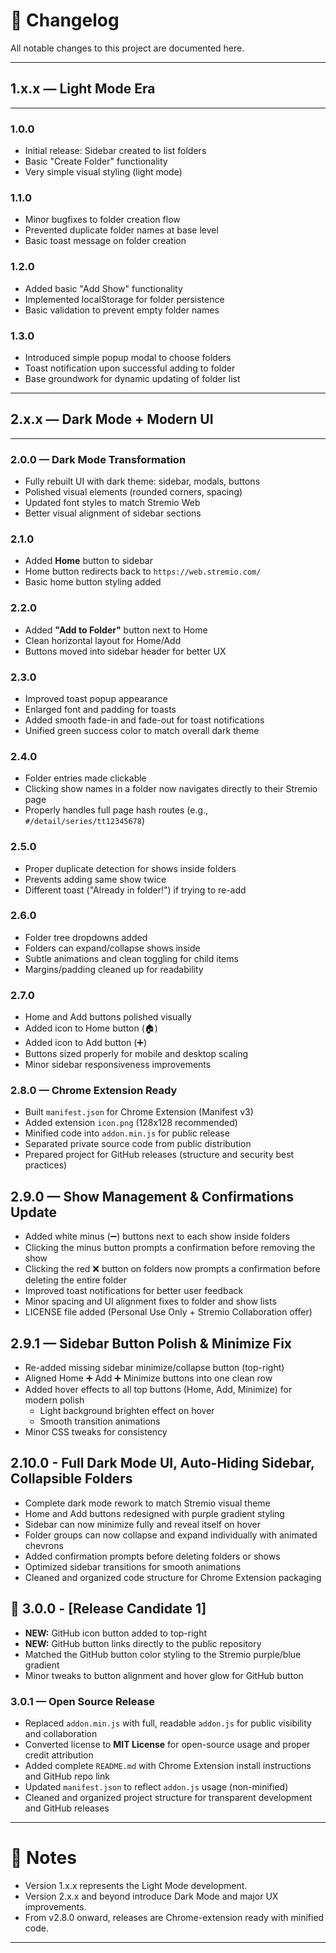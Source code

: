 # 📜 Changelog

All notable changes to this project are documented here.

---

## 1.x.x — Light Mode Era
---

### 1.0.0
- Initial release: Sidebar created to list folders
- Basic "Create Folder" functionality
- Very simple visual styling (light mode)

### 1.1.0
- Minor bugfixes to folder creation flow
- Prevented duplicate folder names at base level
- Basic toast message on folder creation

### 1.2.0
- Added basic "Add Show" functionality
- Implemented localStorage for folder persistence
- Basic validation to prevent empty folder names

### 1.3.0
- Introduced simple popup modal to choose folders
- Toast notification upon successful adding to folder
- Base groundwork for dynamic updating of folder list

---

## 2.x.x — Dark Mode + Modern UI
---

### 2.0.0 — Dark Mode Transformation
- Fully rebuilt UI with dark theme: sidebar, modals, buttons
- Polished visual elements (rounded corners, spacing)
- Updated font styles to match Stremio Web
- Better visual alignment of sidebar sections

### 2.1.0
- Added **Home** button to sidebar
- Home button redirects back to `https://web.stremio.com/`
- Basic home button styling added

### 2.2.0
- Added **"Add to Folder"** button next to Home
- Clean horizontal layout for Home/Add
- Buttons moved into sidebar header for better UX

### 2.3.0
- Improved toast popup appearance
- Enlarged font and padding for toasts
- Added smooth fade-in and fade-out for toast notifications
- Unified green success color to match overall dark theme

### 2.4.0
- Folder entries made clickable
- Clicking show names in a folder now navigates directly to their Stremio page
- Properly handles full page hash routes (e.g., `#/detail/series/tt12345678`)

### 2.5.0
- Proper duplicate detection for shows inside folders
- Prevents adding same show twice
- Different toast ("Already in folder!") if trying to re-add

### 2.6.0
- Folder tree dropdowns added
- Folders can expand/collapse shows inside
- Subtle animations and clean toggling for child items
- Margins/padding cleaned up for readability

### 2.7.0
- Home and Add buttons polished visually
- Added icon to Home button (🏠)
- Added icon to Add button (➕)
- Buttons sized properly for mobile and desktop scaling
- Minor sidebar responsiveness improvements

### 2.8.0 — Chrome Extension Ready
- Built `manifest.json` for Chrome Extension (Manifest v3)
- Added extension `icon.png` (128x128 recommended)
- Minified code into `addon.min.js` for public release
- Separated private source code from public distribution
- Prepared project for GitHub releases (structure and security best practices)

## 2.9.0 — Show Management & Confirmations Update
- Added white minus (➖) buttons next to each show inside folders
- Clicking the minus button prompts a confirmation before removing the show
- Clicking the red ❌ button on folders now prompts a confirmation before deleting the entire folder
- Improved toast notifications for better user feedback
- Minor spacing and UI alignment fixes to folder and show lists
- LICENSE file added (Personal Use Only + Stremio Collaboration offer)

## 2.9.1 — Sidebar Button Polish & Minimize Fix
- Re-added missing sidebar minimize/collapse button (top-right)
- Aligned Home ➕ Add ➕ Minimize buttons into one clean row
- Added hover effects to all top buttons (Home, Add, Minimize) for modern polish
  - Light background brighten effect on hover
  - Smooth transition animations
- Minor CSS tweaks for consistency

## 2.10.0 - Full Dark Mode UI, Auto-Hiding Sidebar, Collapsible Folders
- Complete dark mode rework to match Stremio visual theme
- Home and Add buttons redesigned with purple gradient styling
- Sidebar can now minimize fully and reveal itself on hover
- Folder groups can now collapse and expand individually with animated chevrons
- Added confirmation prompts before deleting folders or shows
- Optimized sidebar transitions for smooth animations
- Cleaned and organized code structure for Chrome Extension packaging

## 🚀 3.0.0 - [Release Candidate 1]
- **NEW:** GitHub icon button added to top-right
- **NEW:** GitHub button links directly to the public repository
- Matched the GitHub button color styling to the Stremio purple/blue gradient
- Minor tweaks to button alignment and hover glow for GitHub button

### 3.0.1 — Open Source Release
- Replaced `addon.min.js` with full, readable `addon.js` for public visibility and collaboration  
- Converted license to **MIT License** for open-source usage and proper credit attribution  
- Added complete `README.md` with Chrome Extension install instructions and GitHub repo link  
- Updated `manifest.json` to reflect `addon.js` usage (non-minified)  
- Cleaned and organized project structure for transparent development and GitHub releases


---

# 📌 Notes
- Version 1.x.x represents the Light Mode development.
- Version 2.x.x and beyond introduce Dark Mode and major UX improvements.
- From v2.8.0 onward, releases are Chrome-extension ready with minified code.

---

